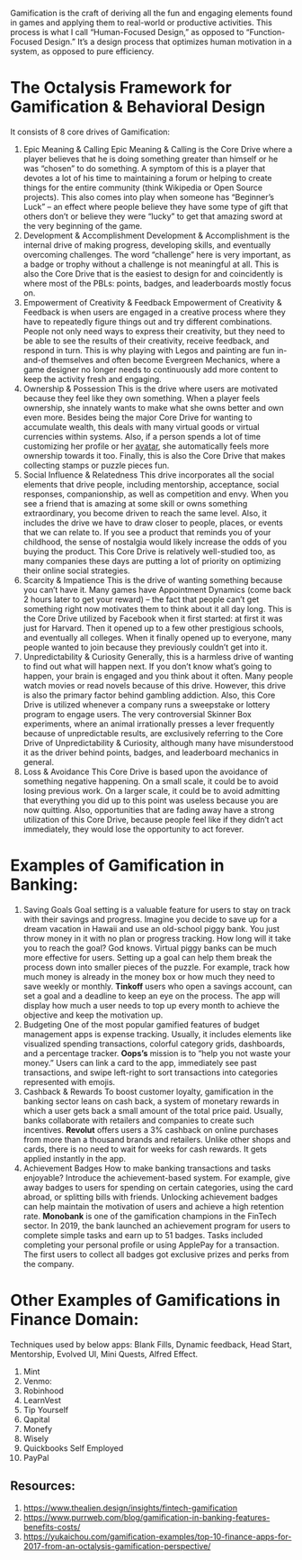 Gamification is the craft of deriving all the fun and engaging elements found in games and applying them to real-world or productive activities. This process is what I call “Human-Focused Design,” as opposed to “Function-Focused Design.” It’s a design process that optimizes human motivation in a system, as opposed to pure efficiency.

# The Octalysis Framework for Gamification & Behavioral Design
It consists of 8 core drives of Gamification:
1. Epic Meaning & Calling
	Epic Meaning & Calling is the Core Drive where a player believes that he is doing something greater than himself or he was “chosen” to do something. A symptom of this is a player that devotes a lot of his time to maintaining a forum or helping to create things for the entire community (think Wikipedia or Open Source projects). This also comes into play when someone has “Beginner’s Luck” – an effect where people believe they have some type of gift that others don’t or believe they were “lucky” to get that amazing sword at the very beginning of the game.
2. Development & Accomplishment
	 Development & Accomplishment is the internal drive of making progress, developing skills, and eventually overcoming challenges. The word “challenge” here is very important, as a badge or trophy without a challenge is not meaningful at all. This is also the Core Drive that is the easiest to design for and coincidently is where most of the PBLs: points, badges, and leaderboards mostly focus on.
3. Empowerment of Creativity & Feedback
	Empowerment of Creativity & Feedback is when users are engaged in a creative process where they have to repeatedly figure things out and try different combinations. People not only need ways to express their creativity, but they need to be able to see the results of their creativity, receive feedback, and respond in turn. This is why playing with Legos and painting are fun in-and-of themselves and often become Evergreen Mechanics, where a game designer no longer needs to continuously add more content to keep the activity fresh and engaging.
4. Ownership & Possession
	This is the drive where users are motivated because they feel like they own something. When a player feels ownership, she innately wants to make what she owns better and own even more. Besides being the major Core Drive for wanting to accumulate wealth, this deals with many virtual goods or virtual currencies within systems. Also, if a person spends a lot of time customizing her profile or her [avatar](https://yukaichou.com/advanced-gamification/the-avatar-gamification-design-technique/), she automatically feels more ownership towards it too. Finally, this is also the Core Drive that makes collecting stamps or puzzle pieces fun.
5. Social Influence & Relatedness
	This drive incorporates all the social elements that drive people, including mentorship, acceptance, social responses, companionship, as well as competition and envy. When you see a friend that is amazing at some skill or owns something extraordinary, you become driven to reach the same level. Also, it includes the drive we have to draw closer to people, places, or events that we can relate to. If you see a product that reminds you of your childhood, the sense of nostalgia would likely increase the odds of you buying the product. This Core Drive is relatively well-studied too, as many companies these days are putting a lot of priority on optimizing their online social strategies.
6. Scarcity & Impatience
	This is the drive of wanting something because you can’t have it. Many games have Appointment Dynamics (come back 2 hours later to get your reward) – the fact that people can’t get something right now motivates them to think about it all day long. This is the Core Drive utilized by Facebook when it first started: at first it was just for Harvard. Then it opened up to a few other prestigious schools, and eventually all colleges. When it finally opened up to everyone, many people wanted to join because they previously couldn’t get into it.
7. Unpredictability & Curiosity
	Generally, this is a harmless drive of wanting to find out what will happen next. If you don’t know what’s going to happen, your brain is engaged and you think about it often. Many people watch movies or read novels because of this drive. However, this drive is also the primary factor behind gambling addiction. Also, this Core Drive is utilized whenever a company runs a sweepstake or lottery program to engage users. The very controversial Skinner Box experiments, where an animal irrationally presses a lever frequently because of unpredictable results, are exclusively referring to the Core Drive of Unpredictability & Curiosity, although many have misunderstood it as the driver behind points, badges, and leaderboard mechanics in general.
8. Loss & Avoidance
	This Core Drive is based upon the avoidance of something negative happening. On a small scale, it could be to avoid losing previous work. On a larger scale, it could be to avoid admitting that everything you did up to this point was useless because you are now quitting. Also, opportunities that are fading away have a strong utilization of this Core Drive, because people feel like if they didn’t act immediately, they would lose the opportunity to act forever.

# Examples of Gamification in Banking:
1. Saving Goals
	Goal setting is a valuable feature for users to stay on track with their savings and progress. Imagine you decide to save up for a dream vacation in Hawaii and use an old-school piggy bank. You just throw money in it with no plan or progress tracking. How long will it take you to reach the goal? God knows. Virtual piggy banks can be much more effective for users. Setting up a goal can help them break the process down into smaller pieces of the puzzle. For example, track how much money is already in the money box or how much they need to save weekly or monthly.
	**Tinkoff** users who open a savings account, can set a goal and a deadline to keep an eye on the process. The app will display how much a user needs to top up every month to achieve the objective and keep the motivation up.
2. Budgeting
	One of the most popular gamified features of budget management apps is expense tracking. Usually, it includes elements like visualized spending transactions, colorful category grids, dashboards, and a percentage tracker.
	**Oops’s** mission is to “help you not waste your money.” Users can link a card to the app, immediately see past transactions, and swipe left-right to sort transactions into categories represented with emojis.
3. Cashback & Rewards
	To boost customer loyalty, gamification in the banking sector leans on cash back, a system of monetary rewards in which a user gets back a small amount of the total price paid. Usually, banks collaborate with retailers and companies to create such incentives.
	**Revolut** offers users a 3% cashback on online purchases from more than a thousand brands and retailers. Unlike other shops and cards, there is no need to wait for weeks for cash rewards. It gets applied instantly in the app.
4. Achievement Badges
	How to make banking transactions and tasks enjoyable? Introduce the achievement-based system. For example, give away badges to users for spending on certain categories, using the card abroad, or splitting bills with friends. Unlocking achievement badges can help maintain the motivation of users and achieve a high retention rate.
	**Monobank** is one of the gamification champions in the FinTech sector. In 2019, the bank launched an achievement program for users to complete simple tasks and earn up to 51 badges. Tasks included completing your personal profile or using ApplePay for a transaction. The first users to collect all badges got exclusive prizes and perks from the company.
	
# Other Examples of Gamifications in Finance Domain:
Techniques used by below apps: Blank Fills, Dynamic feedback, Head Start, Mentorship, Evolved UI, Mini Quests, Alfred Effect.
1. Mint
2. Venmo:
1. Robinhood
2. LearnVest
3. Tip Yourself
4. Qapital
5. Monefy
6. Wisely
7. Quickbooks Self Employed
8. PayPal

## Resources:
1. https://www.thealien.design/insights/fintech-gamification
2. https://www.purrweb.com/blog/gamification-in-banking-features-benefits-costs/
3. https://yukaichou.com/gamification-examples/top-10-finance-apps-for-2017-from-an-octalysis-gamification-perspective/
